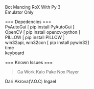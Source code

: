 Bot Mancing RoX With Py 3  
Emulator Only

=== Depedencies ===  
PyAutoGui           [ pip install PyAutoGui ]  
OpenCV              [ pip install opencv-python ]  
PILLOW              [ pip install PILLOW ]  
win32api, win32con  [ pip install pywin32]  
time  
keyboard  

=== Known Issues ===
> Ga Work Kalo Pake Nox Player

Dari Akrova(V.O.C) Ingael
